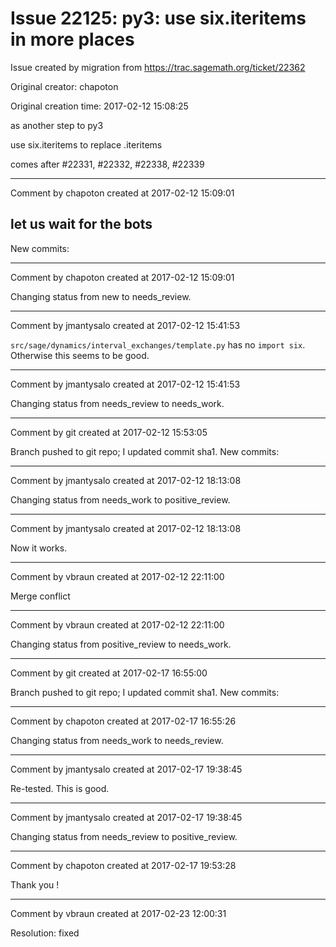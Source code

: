 # Issue 22125: py3: use six.iteritems in more places

Issue created by migration from https://trac.sagemath.org/ticket/22362

Original creator: chapoton

Original creation time: 2017-02-12 15:08:25

as another step to py3

use six.iteritems to replace .iteritems

comes after #22331, #22332, #22338, #22339


---

Comment by chapoton created at 2017-02-12 15:09:01

let us wait for the bots
----
New commits:


---

Comment by chapoton created at 2017-02-12 15:09:01

Changing status from new to needs_review.


---

Comment by jmantysalo created at 2017-02-12 15:41:53

`src/sage/dynamics/interval_exchanges/template.py` has no `import six`. Otherwise this seems to be good.


---

Comment by jmantysalo created at 2017-02-12 15:41:53

Changing status from needs_review to needs_work.


---

Comment by git created at 2017-02-12 15:53:05

Branch pushed to git repo; I updated commit sha1. New commits:


---

Comment by jmantysalo created at 2017-02-12 18:13:08

Changing status from needs_work to positive_review.


---

Comment by jmantysalo created at 2017-02-12 18:13:08

Now it works.


---

Comment by vbraun created at 2017-02-12 22:11:00

Merge conflict


---

Comment by vbraun created at 2017-02-12 22:11:00

Changing status from positive_review to needs_work.


---

Comment by git created at 2017-02-17 16:55:00

Branch pushed to git repo; I updated commit sha1. New commits:


---

Comment by chapoton created at 2017-02-17 16:55:26

Changing status from needs_work to needs_review.


---

Comment by jmantysalo created at 2017-02-17 19:38:45

Re-tested. This is good.


---

Comment by jmantysalo created at 2017-02-17 19:38:45

Changing status from needs_review to positive_review.


---

Comment by chapoton created at 2017-02-17 19:53:28

Thank you !


---

Comment by vbraun created at 2017-02-23 12:00:31

Resolution: fixed
